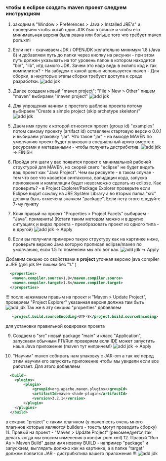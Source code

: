 ### чтобы в eclipse создать maven проект следуем инструкциям

1. заходим в "Window > Preferences > Java > Installed JRE's" и проверяем чтобы хотяб один JDK был в списке и чтобы его минимальная версия была равна или больше того что требует maven pom.xml
2. Если нет - скачиваем JDK / OPENJDK желательно минимум 1.8 (Java 8) и добавляем путь до папки через кнопку на рисунки - при этом путь должен указывать на тот уровень папок в котором находится "bin", "lib", итд самого JDK. Зачем это надо ведь в эклипс код и так компилится?  - На забудем с какой целью используется maven - Для сборки, а некоторые этапы сборки требуют доступа к среде разработки.
![add jdk](./1.png)

3. Далее создаем новый "maven project": "File > New > Other" пишем "maven" выбираем "maven project"
![add jdk](./2.png)

4. Для упрощения начнем с простого шаблона проекта потому выбираем "Create a simple project (skip archetype skeleton)"
![add jdk](./3.png)

5. Даем имя групе к которой относится проект (group id) "examples" потом самому проекту (artifact id) оставляем стартовую версию 0.0.1 и выбираем упаковку "jar". Что такое "jar" - на выходе MAVEN по умолчанию проект будет упакован в специальный архив вместе с ресурсами и метаданными - чтобы получить дистрибютив.
![add jdk](./4.png) -> FINISH


6. Пройдя эти шаги у вас появится проект с минимальной рабочей структурой для MAVEN, но скорей свего "eclipse" не будет видеть ваш проект как "Java Project". Чем вы рискуете - в таком случае - тем что все что касается синтаксиса, валидации кода, запуска приложения и компиляции будет невозможно сделать из eclipse. Как проверить? - в Project Explorer/Package Explorer проверьте если Eclipse видит ссылку на JRE System Library а во вторых папка "src" должна быть отмечена значком "package". Если нету этого следуйте 7-му пункту

7. Клик правый на проект "Properties > Project Facets" выбираем - "Java", применить! (Кстати таким методом можно и в других ситуациях и видах проекта - преобразовать проект из одного типа - в другой)
![add jdk](./5.png) -> Apply

8. Если вы получили примерно такую структуру как на картинке ниже, проверьте версию Java которую прописал eclipse/maven по умолчанию, если 1.5 то поменяем мы это вот как. 
![add jdk](./6.png) -> Apply

Добавим  секцию со свойствами в **project** уточная версию java compiler и JRE (для jdk 9+ пишем без "1." )
```xml
  <properties>
   <maven.compiler.source>1.8</maven.compiler.source>
   <maven.compiler.target>1.8</maven.compiler.target>
  </properties>
```  
!!! после нажимаем правым на проект и "Maven > Update Project", проверяем "Project Explorer" указанная версия должна там быть
![add jdk](./7.png)
Так же в эту секцию "properties" добавляем 
```xml
   <project.build.sourceEncoding>UTF-8</project.build.sourceEncoding>
```
для установки правильной кодировки проекта

9. Создаем в "src" новый package "main" и класс "Application", запускаем обычным F11/Run проверяем если IDE может запустить наше Java приложение (maven тут нипричем!) 
![add jdk](./8.png) -> Apply

10. "Научим" maven собирать нам упаковку с JAR-om а так же перед этим научим его запускать приложение чтобы мы увидели если все работает. Для этого добавляем 

```xml
  <build>
  	<plugins>
  		<plugin>
  			<groupId>org.apache.maven.plugins</groupId>
  			<artifactId>maven-shade-plugin</artifactId>
  			<version>3.2.1</version>
  		</plugin>
  	</plugins>
  </build>
```
в секцию "project" с таким плагином (у maven есть очень много плагинов которые являются builders - тоесть могут проводить сборку)
11. Правый на проект - "Maven > Update Project" (рекомендуется так делать когда мы вносим изменения в конфиг pom.xml)
12. Правый "Run As > Maven Build" даем имя новому BUILD - например "package" и запускаем, выглядеть должно как на картинке, а в папке "target" должем появится JAR - дистрибютива вашего приложения !!!
![add jdk](./9.png)


